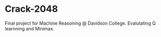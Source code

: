 # Crack-2048
Final project for Machine Reasoning @ Davidson College. Evalutating Q learnning and Minimax.
